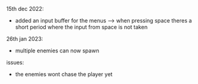 15th dec 2022:
- added an input buffer for the menus --> when pressing space theres a short period where the input from space is not taken

26th jan 2023:
- multiple enemies can now spawn

issues:
- the enemies wont chase the player yet
